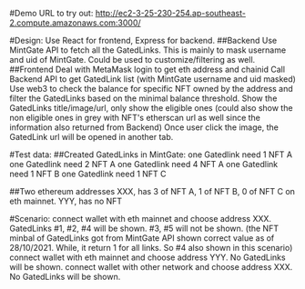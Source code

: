 #Demo URL to try out:
http://ec2-3-25-230-254.ap-southeast-2.compute.amazonaws.com:3000/

#Design:
Use React for frontend, Express for backend.
##Backend
Use MintGate API to fetch all the GatedLinks. This is mainly to mask username and uid of MintGate. Could be used to customize/filtering as well.
##Frontend
Deal with MetaMask login to get eth address and chainid
Call Backend API to get GatedLink list (with MintGate username and uid masked)
Use web3 to check the balance for specific NFT owned by the address and filter the GatedLinks based on the minimal balance threshold.
Show the GatedLinks title/image/url, only show the eligible ones (could also show the non eligible ones in grey with NFT's etherscan url as well since the information also returned from Backend)
Once user click the image, the GatedLink url will be opened in another tab.

#Test data:
##Created GatedLinks in MintGate:
one Gatedlink need 1 NFT A
one Gatedlink need 2 NFT A
one Gatedlink need 4 NFT A
one Gatedlink need 1 NFT B
one Gatedlink need 1 NFT C

##Two ethereum addresses
XXX, has 3 of NFT A, 1 of NFT B, 0 of NFT C on eth mainnet.
YYY, has no NFT

#Scenario:
connect wallet with eth mainnet and choose address XXX. GatedLinks #1, #2, #4 will be shown. #3, #5 will not be shown. (the NFT minbal of GatedLinks got from MintGate API shown correct value as of 28/10/2021. While, it return 1 for all links. So #4 also shown in this scenario)
connect wallet with eth mainnet and choose address YYY. No GatedLinks will be shown.
connect wallet with other network and choose address XXX. No GatedLinks will be shown.
